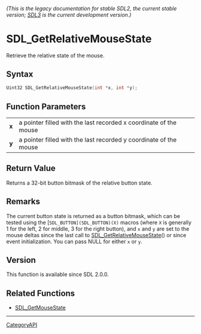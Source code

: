 ###### (This is the legacy documentation for stable SDL2, the current stable version; [SDL3](https://wiki.libsdl.org/SDL3/) is the current development version.)
# SDL_GetRelativeMouseState

Retrieve the relative state of the mouse.

## Syntax

```c
Uint32 SDL_GetRelativeMouseState(int *x, int *y);

```

## Function Parameters

|           |                                                                   |
| --------- | ----------------------------------------------------------------- |
| **x**     | a pointer filled with the last recorded x coordinate of the mouse |
| **y**     | a pointer filled with the last recorded y coordinate of the mouse |

## Return Value

Returns a 32-bit button bitmask of the relative button state.

## Remarks

The current button state is returned as a button bitmask, which can be
tested using the [`SDL_BUTTON](SDL_BUTTON)(X)` macros (where `X` is
generally 1 for the left, 2 for middle, 3 for the right button), and `x`
and `y` are set to the mouse deltas since the last call to
[SDL_GetRelativeMouseState](SDL_GetRelativeMouseState)() or since event
initialization. You can pass NULL for either `x` or `y`.

## Version

This function is available since SDL 2.0.0.

## Related Functions

* [SDL_GetMouseState](SDL_GetMouseState)

----
[CategoryAPI](CategoryAPI)

